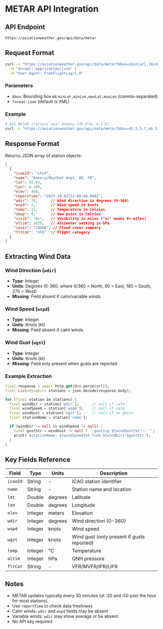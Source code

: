 # METAR API Integration

## API Endpoint

```
https://aviationweather.gov/api/data/metar
```

## Request Format

```bash
curl -s "https://aviationweather.gov/api/data/metar?bbox={minLat},{minLon},{maxLat},{maxLon}&format=json" \
  -H "Accept: application/json" \
  -H "User-Agent: FreeFlightLog/1.0"
```

### Parameters

- `bbox`: Bounding box as `minLat,minLon,maxLat,maxLon` (comma-separated)
- `format`: `json` (default is XML)

### Example

```bash
# Get METAR stations near Annecy (45.9°N, 6.1°E)
curl -s "https://aviationweather.gov/api/data/metar?bbox=45.5,5.7,46.3,6.5&format=json"
```

## Response Format

Returns JSON array of station objects:

```json
[
  {
    "icaoId": "LFLP",
    "name": "Annecy/Meythet Arpt, AR, FR",
    "lat": 45.93,
    "lon": 6.106,
    "elev": 460,
    "reportTime": "2025-10-03T22:00:00.000Z",
    "wdir": 70,      // Wind direction in degrees (0-360)
    "wspd": 4,       // Wind speed in knots
    "temp": 11,      // Temperature in Celsius
    "dewp": 9,       // Dew point in Celsius
    "visib": "6+",   // Visibility in miles ("6+" means 6+ miles)
    "altim": 1020,   // Altimeter setting in hPa
    "cover": "CAVOK", // Cloud cover summary
    "fltCat": "VFR"  // Flight category
  }
]
```

## Extracting Wind Data

### Wind Direction (`wdir`)
- **Type**: Integer
- **Units**: Degrees (0-360, where 0/360 = North, 90 = East, 180 = South, 270 = West)
- **Missing**: Field absent if calm/variable winds

### Wind Speed (`wspd`)
- **Type**: Integer
- **Units**: Knots (kt)
- **Missing**: Field absent if calm winds

### Wind Gust (`wgst`)
- **Type**: Integer
- **Units**: Knots (kt)
- **Missing**: Field only present when gusts are reported

### Example Extraction

```dart
final response = await http.get(Uri.parse(url));
final List<dynamic> stations = json.decode(response.body);

for (final station in stations) {
  final windDir = station['wdir'];      // null if calm
  final windSpeed = station['wspd'];    // null if calm
  final windGust = station['wgst'];     // null if no gusts
  final stationName = station['name'];

  if (windDir != null && windSpeed != null) {
    final gustStr = windGust != null ? ' gusting ${windGust}kt' : '';
    print('$stationName: ${windSpeed}kt from ${windDir}°$gustStr');
  }
}
```

## Key Fields Reference

| Field | Type | Units | Description |
|-------|------|-------|-------------|
| `icaoId` | String | - | ICAO station identifier |
| `name` | String | - | Station name and location |
| `lat` | Double | degrees | Latitude |
| `lon` | Double | degrees | Longitude |
| `elev` | Integer | meters | Elevation |
| `wdir` | Integer | degrees | Wind direction (0-360) |
| `wspd` | Integer | knots | Wind speed |
| `wgst` | Integer | knots | Wind gust (only present if gusts reported) |
| `temp` | Integer | °C | Temperature |
| `altim` | Integer | hPa | QNH pressure |
| `fltCat` | String | - | VFR/MVFR/IFR/LIFR |

## Notes

- METAR updates typically every 30 minutes (at :20 and :50 past the hour for most stations)
- Use `reportTime` to check data freshness
- Calm winds: `wdir` and `wspd` fields may be absent
- Variable winds: `wdir` may show average or be absent
- No API key required
